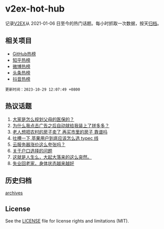 # v2ex-hot-hub

 记录[V2EX](https://www.v2ex.com/)从 2021-01-06 日至今的热门话题。每小时抓取一次数据，按天[归档](archives)。
 
 ## 相关项目

- [GitHub热榜](https://github.com/lonnyzhang423/github-hot-hub)
- [知乎热榜](https://github.com/lonnyzhang423/zhihu-hot-hub)
- [微博热榜](https://github.com/lonnyzhang423/weibo-hot-hub)
- [头条热榜](https://github.com/lonnyzhang423/toutiao-hot-hub)
- [抖音热榜](https://github.com/lonnyzhang423/douyin-hot-hub)


 `更新时间：2023-10-29 12:07:49 +0800`

## 热议话题

1. [大家是怎么规划父母的医保的？](https://www.v2ex.com/t/986227)
1. [为什么我点击广告之后自动就给我装上了拼多多？](https://www.v2ex.com/t/986359)
1. [老人想把农村的房子卖了 再买市里的房子 靠谱吗](https://www.v2ex.com/t/986266)
1. [吐槽一下,苹果用户到底应该怎么选 typec 线](https://www.v2ex.com/t/986262)
1. [云服务器涨价这么夸张吗？](https://www.v2ex.com/t/986264)
1. [关于户口选择的问题](https://www.v2ex.com/t/986224)
1. [这就是人生么，大起大落来的这么突然。](https://www.v2ex.com/t/986273)
1. [失业回老家，身体状态越来越好](https://www.v2ex.com/t/986296)

## 历史归档

[archives](archives)

## License

See the [LICENSE](LICENSE) file for license rights and limitations (MIT).
